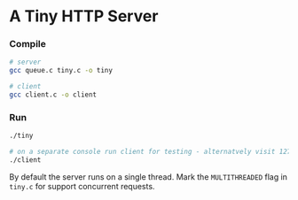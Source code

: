 # A Tiny HTTP Server

### Compile
```bash
# server
gcc queue.c tiny.c -o tiny

# client
gcc client.c -o client

```

### Run
```bash
./tiny

# on a separate console run client for testing - alternatvely visit 127.0.0.1:8080
./client
```

By default the server runs on a single thread. Mark the `MULTITHREADED` flag in `tiny.c` for support concurrent requests.

